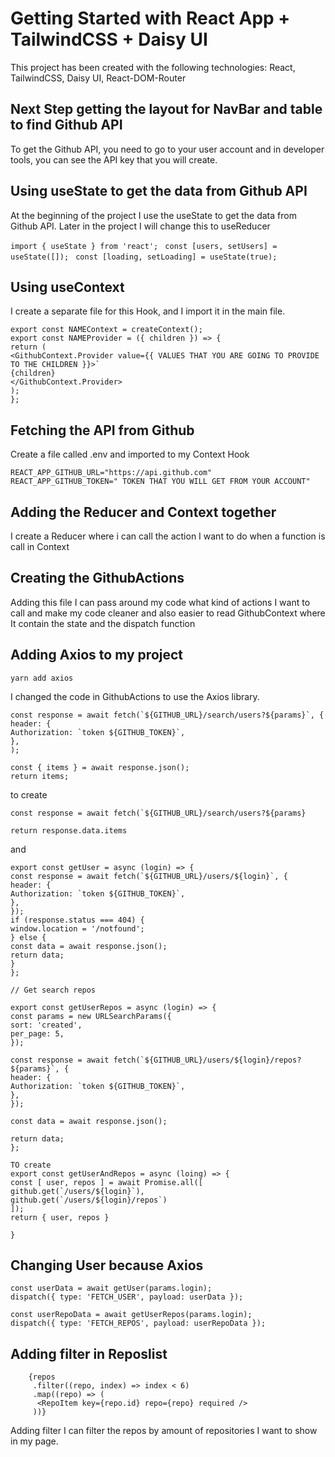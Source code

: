 # Getting Started with React App + TailwindCSS + Daisy UI

This project has been created with the following technologies:
React, TailwindCSS, Daisy UI, React-DOM-Router

## Next Step getting the layout for NavBar and table to find Github API

To get the Github API, you need to go to your user account and in developer tools, you can see the API key that you will create.

## Using useState to get the data from Github API

At the beginning of the project I use the useState to get the data from Github API. Later in the project I will change this to useReducer

`import { useState } from 'react'; `
`const [users, setUsers] = useState([]); `
`const [loading, setLoading] = useState(true);`

## Using useContext

I create a separate file for this Hook, and I import it in the main file.

```
export const NAMEContext = createContext();
export const NAMEProvider = ({ children }) => {
return (
<GithubContext.Provider value={{ VALUES THAT YOU ARE GOING TO PROVIDE TO THE CHILDREN }}>`
{children}
</GithubContext.Provider>
);
};

```

## Fetching the API from Github

Create a file called .env and imported to my Context Hook

```
REACT_APP_GITHUB_URL="https://api.github.com"
REACT_APP_GITHUB_TOKEN=" TOKEN THAT YOU WILL GET FROM YOUR ACCOUNT"

```

## Adding the Reducer and Context together

I create a Reducer where i can call the action I want to do when a function is call in Context

## Creating the GithubActions

Adding this file I can pass around my code what kind of actions I want to call and make my code cleaner and also easier to read GithubContext where It contain the state and the dispatch function

## Adding Axios to my project

```
yarn add axios

```

I changed the code in GithubActions to use the Axios library.

```
const response = await fetch(`${GITHUB_URL}/search/users?${params}`, {
header: {
Authorization: `token ${GITHUB_TOKEN}`,
},
);

const { items } = await response.json();
return items;

```

to create

```
const response = await fetch(`${GITHUB_URL}/search/users?${params}

return response.data.items

```

and

```
export const getUser = async (login) => {
const response = await fetch(`${GITHUB_URL}/users/${login}`, {
header: {
Authorization: `token ${GITHUB_TOKEN}`,
},
});
if (response.status === 404) {
window.location = '/notfound';
} else {
const data = await response.json();
return data;
}
};

// Get search repos

export const getUserRepos = async (login) => {
const params = new URLSearchParams({
sort: 'created',
per_page: 5,
});

const response = await fetch(`${GITHUB_URL}/users/${login}/repos?${params}`, {
header: {
Authorization: `token ${GITHUB_TOKEN}`,
},
});

const data = await response.json();

return data;
};

TO create
export const getUserAndRepos = async (loing) => {
const [ user, repos ] = await Promise.all([
github.get(`/users/${login}`),
github.get(`/users/${login}/repos`)
]);
return { user, repos }

}

```

## Changing User because Axios

```
const userData = await getUser(params.login);
dispatch({ type: 'FETCH_USER', payload: userData });

const userRepoData = await getUserRepos(params.login);
dispatch({ type: 'FETCH_REPOS', payload: userRepoData });

```

## Adding filter in Reposlist

```
    {repos
     .filter((repo, index) => index < 6)
     .map((repo) => (
      <RepoItem key={repo.id} repo={repo} required />
     ))}
```

Adding filter I can filter the repos by amount of repositories I want to show in my page.
